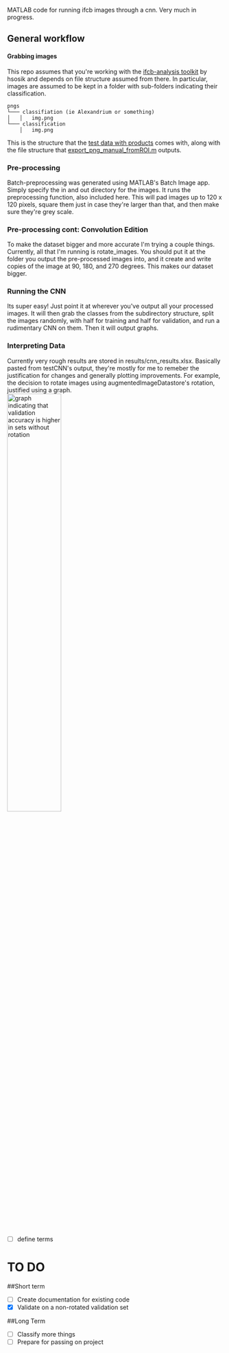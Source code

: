 MATLAB code for running ifcb images through a cnn. Very much in progress. 

## General workflow 
#### Grabbing images 
This repo assumes that you're working with the [ifcb-analysis toolkit](https://github.com/hsosik/ifcb-analysis) by hsosik and depends on file structure assumed from there. In particular, images are assumed to be kept in a folder with sub-folders indicating their classification. 
```
pngs
└─── classifiation (ie Alexandrium or something)
│   │   img.png
└─── classification 
    │   img.png
```
This is the structure that the [test data with products](https://github.com/hsosik/ifcb-analysis/wiki/Blob-extraction,-feature-extraction,-and-classifier-application#access-to-test-data-and-products) comes with, along with the file structure that [export_png_manual_fromROI.m](https://github.com/hsosik/ifcb-analysis/blob/master/IFCB_tools/export_png_manual_fromROI.m) outputs. 

### Pre-processing
Batch-preprocessing was generated using MATLAB's Batch Image app. Simply specify the in and out directory for the images. It runs the preprocessing function, also included here. This will pad images up to 120 x 120 pixels, square them just in case they're larger than that, and then make sure they're grey scale. 

### Pre-processing cont: Convolution Edition
To make the dataset bigger and more accurate I'm trying a couple things. Currently, all that I'm running is rotate_images. You should put it at the folder you output the pre-processed images into, and it create and write copies of the image at 90, 180, and 270 degrees. This makes our dataset bigger. 

### Running the CNN
Its super easy! Just point it at wherever you've output all your processed images. It will then grab the classes from the subdirectory structure, split the images randomly, with half for training and half for validation, and run a rudimentary CNN on them. Then it will output graphs. 

### Interpreting Data
Currently very rough results are stored in results/cnn_results.xlsx. Basically pasted from testCNN's output, they're mostly for me to remeber the justification for changes and generally plotting improvements. For example, the decision to rotate images using augmentedImageDatastore's rotation, justified using a graph. <br>
<img src="https://i.imgur.com/PyTj4QL.png" alt="graph indicating that validation accuracy is higher in sets without rotation" width="50%"/>
- [ ] define terms 

# TO DO 
##Short term 
- [ ] Create documentation for existing code 
- [X] Validate on a non-rotated validation set 

##Long Term 
- [ ] Classify more things 
- [ ] Prepare for passing on project 

